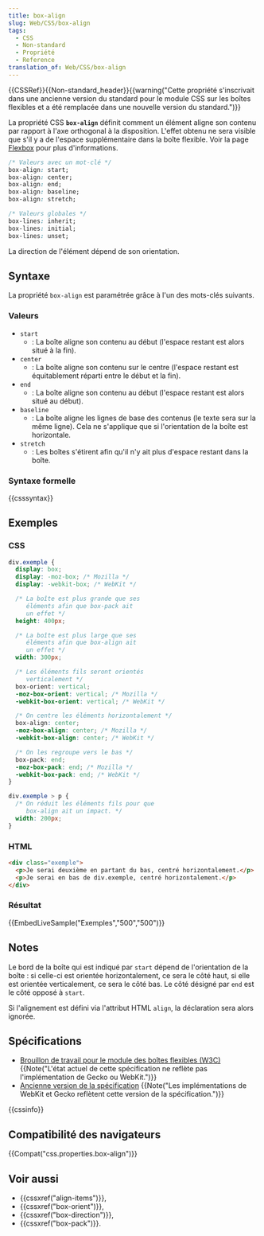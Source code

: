 ```yaml
---
title: box-align
slug: Web/CSS/box-align
tags:
  - CSS
  - Non-standard
  - Propriété
  - Reference
translation_of: Web/CSS/box-align
---
```

{{CSSRef}}{{Non-standard_header}}{{warning("Cette propriété s'inscrivait dans une ancienne version du standard pour le module CSS sur les boîtes flexibles et a été remplacée dans une nouvelle version du standard.")}}

La propriété CSS **`box-align`** définit comment un élément aligne son contenu par rapport à l'axe orthogonal à la disposition. L'effet obtenu ne sera visible que s'il y a de l'espace supplémentaire dans la boîte flexible. Voir la page [Flexbox](/fr/docs/Web/CSS/CSS_Flexible_Box_Layout/Utilisation_des_flexbox_en_CSS "CSS/Flexible_boxes") pour plus d'informations.

```css
/* Valeurs avec un mot-clé */
box-align: start;
box-align: center;
box-align: end;
box-align: baseline;
box-align: stretch;

/* Valeurs globales */
box-lines: inherit;
box-lines: initial;
box-lines: unset;
```

La direction de l'élément dépend de son orientation.

## Syntaxe

La propriété `box-align` est paramétrée grâce à l'un des mots-clés suivants.

### Valeurs

- `start`
  - : La boîte aligne son contenu au début (l'espace restant est alors situé à la fin).
- `center`
  - : La boîte aligne son contenu sur le centre (l'espace restant est équitablement réparti entre le début et la fin).
- `end`
  - : La boîte aligne son contenu au début (l'espace restant est alors situé au début).
- `baseline`
  - : La boîte aligne les lignes de base des contenus (le texte sera sur la même ligne). Cela ne s'applique que si l'orientation de la boîte est horizontale.
- `stretch`
  - : Les boîtes s'étirent afin qu'il n'y ait plus d'espace restant dans la boîte.

### Syntaxe formelle

{{csssyntax}}

## Exemples

### CSS

```css
div.exemple {
  display: box;
  display: -moz-box; /* Mozilla */
  display: -webkit-box; /* WebKit */

  /* La boîte est plus grande que ses
     éléments afin que box-pack ait
     un effet */
  height: 400px;

  /* La boîte est plus large que ses
     éléments afin que box-align ait
     un effet */
  width: 300px;

  /* Les éléments fils seront orientés
     verticalement */
  box-orient: vertical;
  -moz-box-orient: vertical; /* Mozilla */
  -webkit-box-orient: vertical; /* WebKit */

  /* On centre les éléments horizontalement */
  box-align: center;
  -moz-box-align: center; /* Mozilla */
  -webkit-box-align: center; /* WebKit */

  /* On les regroupe vers le bas */
  box-pack: end;
  -moz-box-pack: end; /* Mozilla */
  -webkit-box-pack: end; /* WebKit */
}

div.exemple > p {
  /* On réduit les éléments fils pour que
     box-align ait un impact. */
  width: 200px;
}
```

### HTML

```html
<div class="exemple">
  <p>Je serai deuxième en partant du bas, centré horizontalement.</p>
  <p>Je serai en bas de div.exemple, centré horizontalement.</p>
</div>
```

### Résultat

{{EmbedLiveSample("Exemples","500","500")}}

## Notes

Le bord de la boîte qui est indiqué par `start` dépend de l'orientation de la boîte : si celle-ci est orientée horizontalement, ce sera le côté haut, si elle est orientée verticalement, ce sera le côté bas. Le côté désigné par `end` est le côté opposé à `start`.

Si l'alignement est défini via l'attribut HTML `align`, la déclaration sera alors ignorée.

## Spécifications

- [Brouillon de travail pour le module des boîtes flexibles (W3C)](http://www.w3.org/TR/css3-flexbox/) {{Note("L'état actuel de cette spécification ne reflète pas l'implémentation de Gecko ou WebKit.")}}
- [Ancienne version de la spécification](http://www.w3.org/TR/2009/WD-css3-flexbox-20090723/) {{Note("Les implémentations de WebKit et Gecko reflètent cette version de la spécification.")}}

{{cssinfo}}

## Compatibilité des navigateurs

{{Compat("css.properties.box-align")}}

## Voir aussi

- {{cssxref("align-items")}},
- {{cssxref("box-orient")}},
- {{cssxref("box-direction")}},
- {{cssxref("box-pack")}}.
